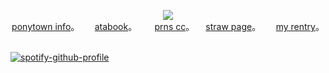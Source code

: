 <p align="center">
<img src="https://i.postimg.cc/kgQxHP58/Untitled1062-20250621120030.png">   
<br><a href="https://rentry.co/skulls">ponytown info</a>。   ⠀⠀<a href=https://ishmael.atabook.org>atabook</a>。  ⠀⠀ <a href=https://pronouns.cc/@girleraser>prns cc</a>。  ⠀ <a href=https://girleraser.straw.page>straw page</a>。   ⠀⠀<a href="https://rentry.co/hm">my rentry</a>。  ⠀ ⠀<br
</p>

[![spotify-github-profile](https://spotify-github-profile.kittinanx.com/api/view?uid=316jynlqyyw2teijbwdr2dzem624&cover_image=true&theme=natemoo-re&show_offline=true&background_color=ffffff&interchange=true&bar_color=e0f9b1&bar_color_cover=false)](https://spotify-github-profile.kittinanx.com/api/view?uid=316jynlqyyw2teijbwdr2dzem624&redirect=true)
